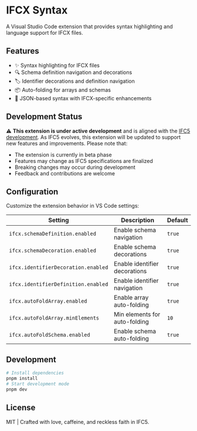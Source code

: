 # IFCX Syntax

A Visual Studio Code extension that provides syntax highlighting and language support for IFCX files.

## Features

- ✨ Syntax highlighting for IFCX files
- 🔍 Schema definition navigation and decorations
- 🏷️ Identifier decorations and definition navigation
- 📦 Auto-folding for arrays and schemas
- 🎯 JSON-based syntax with IFCX-specific enhancements

## Development Status

⚠️ **This extension is under active development** and is aligned with the [IFC5 development](https://github.com/youshengCode/IFC5-development). As IFC5 evolves, this extension will be updated to support new features and improvements. Please note that:

- The extension is currently in beta phase
- Features may change as IFC5 specifications are finalized
- Breaking changes may occur during development
- Feedback and contributions are welcome

## Configuration

Customize the extension behavior in VS Code settings:

| Setting                             | Description                   | Default |
| ----------------------------------- | ----------------------------- | ------- |
| `ifcx.schemaDefinition.enabled`     | Enable schema navigation      | `true`  |
| `ifcx.schemaDecoration.enabled`     | Enable schema decorations     | `true`  |
| `ifcx.identifierDecoration.enabled` | Enable identifier decorations | `true`  |
| `ifcx.identifierDefinition.enabled` | Enable identifier navigation  | `true`  |
| `ifcx.autoFoldArray.enabled`        | Enable array auto-folding     | `true`  |
| `ifcx.autoFoldArray.minElements`    | Min elements for auto-folding | `10`    |
| `ifcx.autoFoldSchema.enabled`       | Enable schema auto-folding    | `true`  |

## Development

```bash
# Install dependencies
pnpm install
# Start development mode
pnpm dev
```

## License

MIT | Crafted with love, caffeine, and reckless faith in IFC5.
